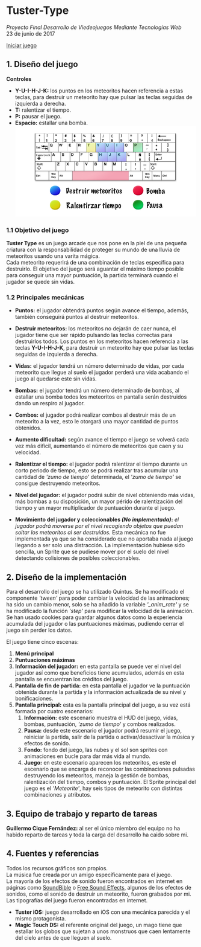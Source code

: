 # Tuster-Type
*Proyecto Final Desarrollo de Viedeojuegos Mediante Tecnologías Web*  
23 de junio de 2017

[Iniciar juego](http://guiyec.github.io/Tuster-Type/)

## 1. Diseño del juego
__Controles__
- __Y-U-I-H-J-K:__ los puntos en los meteoritos hacen referencia a estas teclas, para destruir un meteorito hay que pulsar las teclas seguidas de izquierda a derecha.
- __T:__ ralentizar el tiempo.
- __P:__ pausar el juego.
- __Espacio:__ estallar una bomba.
![Controles](/controles.jpg)

### 1.1 Objetivo del juego
__Tuster Type__ es un juego arcade que nos pone en la piel de una pequeña criatura con la responsabilidad de proteger su mundo de una lluvia de meteoritos usando una varita mágica.  
Cada meteorito requerirá de una combinación de teclas específica para destruirlo. El objetivo del juego será aguantar el máximo tiempo posible para conseguir una mayor puntuación, la partida terminará cuando el jugador se quede sin vidas.
### 1.2 Principales mecánicas
* __Puntos:__ el jugador obtendrá puntos según avance el tiempo, además, también conseguirá puntos al destruir meteoritos.
* __Destruir meteoritos:__ los meteoritos no dejarán de caer nunca, el jugador tiene que ser rápido pulsando las teclas correctas para destruirlos todos. Los puntos en los meteoritos hacen referencia a las teclas __Y-U-I-H-J-K__, para destruir un meteorito hay que pulsar las teclas seguidas de izquierda a derecha.
* __Vidas:__ el jugador tendrá un número determinado de vidas, por cada meteorito que llegue al suelo el jugador perderá una vida acabando el juego al quedarse este sin vidas.
* __Bombas:__ el jugador tendrá un número determinado de bombas, al estallar una bomba todos los meteoritos en pantalla serán destruidos dando un respiro al jugador.
* __Combos:__ el jugador podrá realizar combos al destruir más de un meteorito a la vez, esto le otorgará una mayor cantidad de puntos obtenidos.
* __Aumento dificultad:__ según avance el tiempo el juego se volverá cada vez más difícil, aumentando el número de meteoritos que caen y su velocidad.
* __Ralentizar el tiempo:__ el jugador podrá ralentizar el tiempo durante un corto periodo de tiempo, esto se podrá realizar tras acumular una cantidad de *'zumo de tiempo'* determinada, el *'zumo de tiempo'* se consigue destruyendo meteoritos.
* __Nivel del jugador:__ el jugador podrá subir de nivel obteniendo más vidas, más bombas a su disposición, un mayor pérido de ralentización del tiempo y un mayor multiplicador de puntuación durante el juego.

* __Movimiento del jugador y coleccionables *(No implementada)*:__ *el jugador podrá moverse por el nivel recogiendo objetos que puedan soltar los meteoritos al ser destruidos.* Esta mecánica no fue implementada ya que se ha considerado que no aportaba nada al juego llegando a ser solo una distracción. La implementación hubiese sido sencilla, un Sprite que se pudiese mover por el suelo del nivel detectando colisiones de posibles coleccionables.

## 2. Diseño de la implementación
Para el desarrollo del juego se ha utilizado Quintus. Se ha modificado el componente *'tween'* para poder cambiar la velocidad de las animaciones; ha sido un cambio menor, solo se ha añadido la variable *'_anim_rate'* y se ha modificado la función *'step'* para modificar la velocidad de la animación.  
Se han usado cookies para guardar algunos datos como la experiencia acumulada del jugador o las puntuaciones máximas, pudiendo cerrar el juego sin perder los datos.

El juego tiene cinco escenas:
1. __Menú principal__
2. __Puntuaciones máximas__
3. __Información del jugador:__ en esta pantalla se puede ver el nivel del jugador así como que beneficios tiene acumulados, además en esta pantalla se encuentran los créditos del juego.
4. __Pantalla de fin de partida:__ en esta pantalla el jugador ve la puntuación obtenida durante la partida y la información actualizada de su nivel y bonificaciones.
5. __Pantalla principal:__ esta es la pantalla principal del juego, a su vez está formada por cuatro escenarios:
    1. __Información:__ este escenario muestra el HUD del juego, vidas, bombas, puntuación, *'zumo de tiempo'* y combos realizados.
    2. __Pausa:__ desde este escenario el jugador podrá resumir el juego, reiniciar la partida, salir de la partida o activar/desactivar la música y efectos de sonido.
    3. __Fondo:__ fondo del juego, las nubes y el sol son sprites con animaciones en bucle para dar más vida al mundo.
    4. __Juego:__ en este escenario aparecen los meteoritos, es este el escenario que se encarga de reconocer las combinaciones pulsadas destruyendo los meteoritos, maneja la gestión de bombas, ralentización del tiempo, combos y puntuación. El Sprite principal del juego es el *'Meteorite'*, hay seis tipos de meteorito con distintas combinaciones y atributos.

## 3. Equipo de trabajo y reparto de tareas
__Guillermo Cique Fernández:__ al ser el único miembro del equipo no ha habido reparto de tareas y toda la carga del desarrollo ha caido sobre mi.

## 4. Fuentes y referencias
Todos los recursos gráficos son propios.  
La música fue creada por un amigo específicamente para el juego.  
La mayoría de los efectos de sonido fueron encontrados en internet en páginas como [SoundBible](http://soundbible.com/) o [Free Sound Effects](https://www.freesoundeffects.com), algunos de los efectos de sonidos, como el sonido de destruir un meteorito, fueron grabados por mi.  
Las tipografías del juego fueron encontradas en internet.  

* __Tuster iOS:__ juego desarrollado en iOS con una mecánica parecida y el mismo protagonista.
* __Magic Touch DS:__ el referente original del juego, un mago tiene que estallar los globos que sujetan a unos monstruos que caen lentamente del cielo antes de que lleguen al suelo.